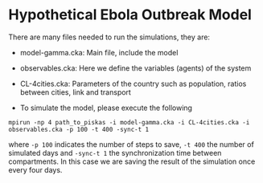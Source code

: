 # Hypothetical Ebola Outbreak Model
There are many files needed to run the simulations, they are:

* model-gamma.cka:     	  Main file, include the model
* observables.cka: 	      Here we define the variables (agents) of the system
* CL-4cities.cka:   	    Parameters of the country such as population, ratios between cities, link and transport


* To simulate the model, please execute the following

`mpirun -np 4 path_to_piskas -i model-gamma.cka -i CL-4cities.cka -i observables.cka -p 100 -t 400 -sync-t 1`

where `-p 100` indicates the number of steps to save, `-t 400` the number of simulated days and `-sync-t 1` the synchronization time between compartments. In this case we are saving the result of the simulation once every four days.
